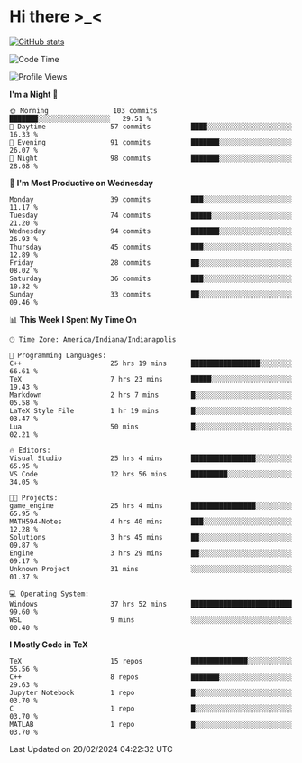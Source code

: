 # Hi there \>_<

[![GitHub stats](https://github-readme-stats.vercel.app/api?username=ARessegetesStery&show_icons=true&theme=transparent)](https://github.com/anuraghazra/github-readme-stats)

<!--START_SECTION:waka-->
![Code Time](http://img.shields.io/badge/Code%20Time-710%20hrs-blue)

![Profile Views](http://img.shields.io/badge/Profile%20Views-1-blue)

**I'm a Night 🦉** 

```text
🌞 Morning                103 commits         ███████░░░░░░░░░░░░░░░░░░   29.51 % 
🌆 Daytime                57 commits          ████░░░░░░░░░░░░░░░░░░░░░   16.33 % 
🌃 Evening                91 commits          ███████░░░░░░░░░░░░░░░░░░   26.07 % 
🌙 Night                  98 commits          ███████░░░░░░░░░░░░░░░░░░   28.08 % 
```
📅 **I'm Most Productive on Wednesday** 

```text
Monday                   39 commits          ███░░░░░░░░░░░░░░░░░░░░░░   11.17 % 
Tuesday                  74 commits          █████░░░░░░░░░░░░░░░░░░░░   21.20 % 
Wednesday                94 commits          ███████░░░░░░░░░░░░░░░░░░   26.93 % 
Thursday                 45 commits          ███░░░░░░░░░░░░░░░░░░░░░░   12.89 % 
Friday                   28 commits          ██░░░░░░░░░░░░░░░░░░░░░░░   08.02 % 
Saturday                 36 commits          ███░░░░░░░░░░░░░░░░░░░░░░   10.32 % 
Sunday                   33 commits          ██░░░░░░░░░░░░░░░░░░░░░░░   09.46 % 
```


📊 **This Week I Spent My Time On** 

```text
🕑︎ Time Zone: America/Indiana/Indianapolis

💬 Programming Languages: 
C++                      25 hrs 19 mins      █████████████████░░░░░░░░   66.61 % 
TeX                      7 hrs 23 mins       █████░░░░░░░░░░░░░░░░░░░░   19.43 % 
Markdown                 2 hrs 7 mins        █░░░░░░░░░░░░░░░░░░░░░░░░   05.58 % 
LaTeX Style File         1 hr 19 mins        █░░░░░░░░░░░░░░░░░░░░░░░░   03.47 % 
Lua                      50 mins             █░░░░░░░░░░░░░░░░░░░░░░░░   02.21 % 

🔥 Editors: 
Visual Studio            25 hrs 4 mins       ████████████████░░░░░░░░░   65.95 % 
VS Code                  12 hrs 56 mins      █████████░░░░░░░░░░░░░░░░   34.05 % 

🐱‍💻 Projects: 
game_engine              25 hrs 4 mins       ████████████████░░░░░░░░░   65.95 % 
MATH594-Notes            4 hrs 40 mins       ███░░░░░░░░░░░░░░░░░░░░░░   12.28 % 
Solutions                3 hrs 45 mins       ██░░░░░░░░░░░░░░░░░░░░░░░   09.87 % 
Engine                   3 hrs 29 mins       ██░░░░░░░░░░░░░░░░░░░░░░░   09.17 % 
Unknown Project          31 mins             ░░░░░░░░░░░░░░░░░░░░░░░░░   01.37 % 

💻 Operating System: 
Windows                  37 hrs 52 mins      █████████████████████████   99.60 % 
WSL                      9 mins              ░░░░░░░░░░░░░░░░░░░░░░░░░   00.40 % 
```

**I Mostly Code in TeX** 

```text
TeX                      15 repos            ██████████████░░░░░░░░░░░   55.56 % 
C++                      8 repos             ███████░░░░░░░░░░░░░░░░░░   29.63 % 
Jupyter Notebook         1 repo              █░░░░░░░░░░░░░░░░░░░░░░░░   03.70 % 
C                        1 repo              █░░░░░░░░░░░░░░░░░░░░░░░░   03.70 % 
MATLAB                   1 repo              █░░░░░░░░░░░░░░░░░░░░░░░░   03.70 % 
```




 Last Updated on 20/02/2024 04:22:32 UTC
<!--END_SECTION:waka-->
